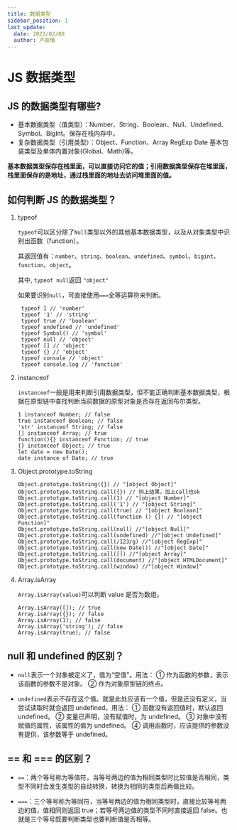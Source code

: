 ```yaml
---
title: 数据类型
sidebar_position: 1
last_update:
  date: 2023/02/08
  author: 卢辰倩
---
```


# JS 数据类型

## JS 的数据类型有哪些?

- 基本数据类型（值类型）：Number、String、Boolean、Null、Undefined、Symbol、BigInt。保存在栈内存中。
- 复杂数据类型（引用类型）：Object、Function、Array RegExp Date 基本包装类型及单体内置对象(Global、Math)等。

**基本数据类型保存在栈里面，可以直接访问它的值；引用数据类型保存在堆里面，栈里面保存的是地址，通过栈里面的地址去访问堆里面的值。**

## 如何判断 JS 的数据类型？

1. typeof

    `typeof`可以区分除了`Null`类型以外的其他基本数据类型，以及从对象类型中识别出函数（function）。

    其返回值有：`number`、`string`、`boolean`、`undefined`、`symbol`、`bigint`、`function`、`object`。

    其中, `typeof null`返回 `"object"`

    如果要识别`null`，可直接使用`===`全等运算符来判断。

   ```
    typeof 1 // 'number'
    typeof '1' // 'string'
    typeof true // 'boolean'
    typeof undefined // 'undefined'
    typeof Symbol() // 'symbol'
    typeof null // 'object'
    typeof [] // 'object'
    typeof {} // 'object'
    typeof console // 'object'
    typeof console.log // 'function'
   ```
2. instanceof

    `instanceof`一般是用来判断引用数据类型，但不能正确判断基本数据类型，根据在原型链中查找判断当前数据的原型对象是否存在返回布尔类型。

    ```
    1 instanceof Number; // false
    true instanceof Boolean; // false
    'str' instanceof String; // false
    [] instanceof Array; // true
    function(){} instanceof Function; // true
    {} instanceof Object; // true
    let date = new Date();
    date instance of Date; // true
    ```
3. Object.prototype.toString

    ```
    Object.prototype.toString({}) // "[object Object]"
    Object.prototype.toString.call({}) // 同上结果，加上call也ok
    Object.prototype.toString.call(1) // "[object Number]"
    Object.prototype.toString.call('1') // "[object String]"
    Object.prototype.toString.call(true) // "[object Boolean]"
    Object.prototype.toString.call(function () {}) // "[object Function]"
    Object.prototype.toString.call(null) //"[object Null]"
    Object.prototype.toString.call(undefined) //"[object Undefined]"
    Object.prototype.toString.call(/123/g) //"[object RegExp]"
    Object.prototype.toString.call(new Date()) //"[object Date]"
    Object.prototype.toString.call([]) //"[object Array]"
    Object.prototype.toString.call(document) //"[object HTMLDocument]"
    Object.prototype.toString.call(window) //"[object Window]"
    ```
4. Array.isArray

    `Array.isArray(value)`可以判断 value 是否为数组。

    ```
    Array.isArray([]); // true
    Array.isArray({}); // false
    Array.isArray(1); // false
    Array.isArray('string'); // false
    Array.isArray(true); // false
    ```

## null 和 undefined 的区别？

- `null`表示一个对象被定义了，值为“空值”。用法：
    ① 作为函数的参数，表示该函数的参数不是对象。
    ② 作为对象原型链的终点。

- `undefined`表示不存在这个值。就是此处应该有一个值，但是还没有定义，当尝试读取时就会返回 undefined。用法：
    ① 函数没有返回值时，默认返回 undefined。
    ② 变量已声明，没有赋值时，为 undefined。
    ③ 对象中没有赋值的属性，该属性的值为 undefined。
    ④ 调用函数时，应该提供的参数没有提供，该参数等于 undefined。

## == 和 === 的区别？

- `==`：两个等号称为等值符，当等号两边的值为相同类型时比较值是否相同，类型不同时会发生类型的自动转换，转换为相同的类型后再做比较。

- `===`：三个等号称为等同符，当等号两边的值为相同类型时，直接比较等号两边的值，值相同则返回 true；若等号两边值的类型不同时直接返回 false。也就是三个等号既要判断类型也要判断值是否相等。




